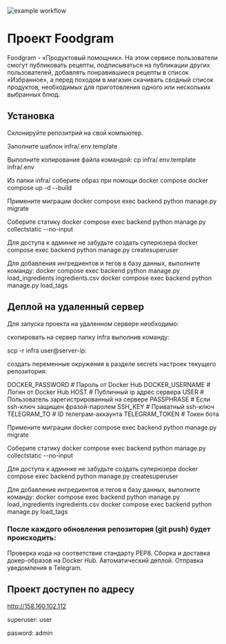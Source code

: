 ![example workflow](https://github.com/ValentinGorovenko/foodgram-project-react/actions/workflows/foodgram_workflow.yml/badge.svg)

# Проект Foodgram
Foodgram - «Продуктовый помощник». На этом сервисе пользователи смогут публиковать рецепты, подписываться на публикации других пользователей, добавлять понравившиеся рецепты в список «Избранное», а перед походом в магазин скачивать сводный список продуктов, необходимых для приготовления одного или нескольких выбранных блюд.

## Установка

Склонируйте репозитрий на свой компьютер.

Заполните шаблон infra/.env.template

Выполните копирование файла командой:
cp infra/.env.template infra/.env 

Из папки infra/ соберите образ при помощи docker compose
docker compose up -d --build

Примените миграции
docker compose exec backend python manage.py migrate

Соберите статику
docker compose exec backend python manage.py collectstatic --no-input

Для доступа к админке не забудьте создать суперюзера
docker compose exec backend python manage.py createsuperuser

Для добавления ингредиентов и тегов в базу данных, выполните команду:
docker compose exec backend python manage.py load_ingredients ingredients.csv
docker compose exec backend python manage.py load_tags

## Деплой на удаленный сервер
Для запуска проекта на удаленном сервере необходимо:

скопировать на сервер папку infra выполнив команду:

scp -r infra user@server-ip:

создать переменные окружения в разделе secrets настроек текущего репозитория:

DOCKER_PASSWORD # Пароль от Docker Hub
DOCKER_USERNAME # Логин от Docker Hub
HOST # Публичный ip адрес сервера
USER # Пользователь зарегистрированный на сервере
PASSPHRASE # Если ssh-ключ защищен фразой-паролем
SSH_KEY # Приватный ssh-ключ
TELEGRAM_TO # ID телеграм-аккаунта
TELEGRAM_TOKEN # Токен бота
 
 Примените миграции
docker compose exec backend python manage.py migrate

Соберите статику
docker compose exec backend python manage.py collectstatic --no-input

Для доступа к админке не забудьте создать суперюзера
docker compose exec backend python manage.py createsuperuser 

Для добавления ингредиентов и тегов в базу данных, выполните команду:
docker compose exec backend python manage.py load_ingredients ingredients.csv
docker compose exec backend python manage.py load_tags

 ### После каждого обновления репозитория (git push) будет происходить:

Проверка кода на соответствие стандарту PEP8.
Сборка и доставка докер-образов на Docker Hub.
Автоматический деплой.
Отправка уведомления в Telegram.

## Проект доступен по адресу
http://158.160.102.112

superuser: user

pasword: admin
